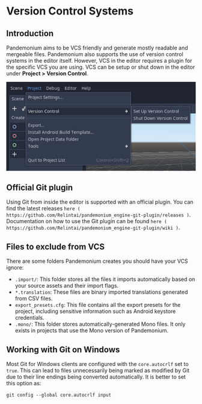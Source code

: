 

# Version Control Systems

## Introduction

Pandemonium aims to be VCS friendly and generate mostly readable and mergeable files.
Pandemonium also supports the use of version control systems in the editor itself.
However, VCS in the editor requires a plugin for the specific VCS you are using.
VCS can be setup or shut down in the editor under **Project > Version Control**.

![](img/version_control_menu.png)

## Official Git plugin

Using Git from inside the editor is supported with an official plugin.
You can find the latest releases
`here ( https://github.com/Relintai/pandemonium_engine-git-plugin/releases )`. Documentation on how to use the Git
plugin can be found
`here ( https://github.com/Relintai/pandemonium_engine-git-plugin/wiki )`.

## Files to exclude from VCS

There are some folders Pandemonium creates you should have your VCS ignore:

- `.import/`: This folder stores all the files it imports automatically based on
  your source assets and their import flags.
- `*.translation`: These files are binary imported translations generated from CSV files.
- `export_presets.cfg`: This file contains all the export presets for the
  project, including sensitive information such as Android keystore credentials.
- `.mono/`: This folder stores automatically-generated Mono files. It only exists
  in projects that use the Mono version of Pandemonium.

## Working with Git on Windows

Most Git for Windows clients are configured with the `core.autocrlf` set to `true`.
This can lead to files unnecessarily being marked as modified by Git due to their line endings being converted automatically.
It is better to set this option as:

```
git config --global core.autocrlf input
```
